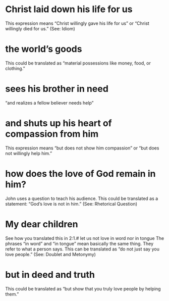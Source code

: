 
 # Christ laid down his life for us 
   This expression means “Christ willingly gave his life
  for us” or “Christ willingly died for us.” (See: Idiom)
  # the world’s goods 
   This could be translated as “material possessions like money, food,
  or clothing.”
  # sees his brother in need 
   “and realizes a fellow believer needs help”
  # and shuts up his heart of compassion from him 
   This expression means “but does not
  show him compassion” or “but does not willingly help him.”
  # how does the love of God remain in him? 
   John uses a question to teach his audience.
  This could be translated as a statement: “God’s love is not in him.” (See: Rhetorical Question)
  # My dear children 
   See how you translated this in 2:1.# let us not love in word nor in tongue 
   The phrases “in word” and “in tongue” mean
  basically the same thing. They refer to what a person says. This can be translated as “do
  not just say you love people.” (See: Doublet and Metonymy)
  # but in deed and truth 
   This could be translated as “but show that you truly love people
  by helping them.” 

